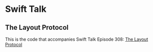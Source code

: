 # Swift Talk
## The Layout Protocol

This is the code that accompanies Swift Talk Episode 308: [The Layout Protocol](https://talk.objc.io/episodes/S01E308-the-layout-protocol)
